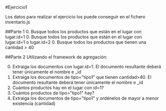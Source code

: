#Ejercicio1

Los datos para realizar el ejercicio los puede conseguir en el fichero inventario.js

##Parte 1
0. Busque todos los productos que están en el lugar con lugar.id=1
0. Busque todos los productos que están en el lugar con lugar.id=1 o lugar.id=2
0. Busque todos los productos que tienen una cantidad > 40

##Parte 2
Utilizando el framework de agregación:

0. Extraiga los documentos con lugar.id=1. El documento resultante deberá tener únicamente el nombre e _id
0. Extraiga los documentos de tipo="tipo1" que tienen cantidad>40. El documento resultante deberá tener únicamente el nombre e _id
0. Cuántos productos hay en el lugar con id=1?
0. Cuántos productos de tipo="tipo1" hay?
0. Extraiga los documentos de tipo="tipo1" y ordénelos de mayor a menor existencia (cantidad)

